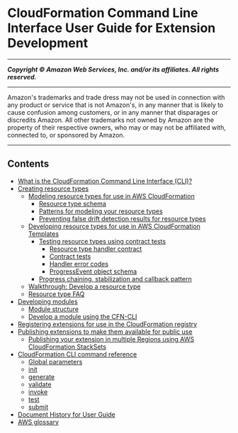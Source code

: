 # CloudFormation Command Line Interface User Guide for Extension Development

-----
*****Copyright &copy; Amazon Web Services, Inc. and/or its affiliates. All rights reserved.*****

-----
Amazon's trademarks and trade dress may not be used in
     connection with any product or service that is not Amazon's,
     in any manner that is likely to cause confusion among customers,
     or in any manner that disparages or discredits Amazon. All other
     trademarks not owned by Amazon are the property of their respective
     owners, who may or may not be affiliated with, connected to, or
     sponsored by Amazon.

-----
## Contents
+ [What is the CloudFormation Command Line Interface (CLI)?](what-is-cloudformation-cli.md)
+ [Creating resource types](resource-types.md)
   + [Modeling resource types for use in AWS CloudFormation](resource-type-model.md)
      + [Resource type schema](resource-type-schema.md)
      + [Patterns for modeling your resource types](resource-type-howtos.md)
      + [Preventing false drift detection results for resource types](resource-type-model-false-drift.md)
   + [Developing resource types for use in AWS CloudFormation Templates](resource-type-develop.md)
      + [Testing resource types using contract tests](resource-type-test.md)
         + [Resource type handler contract](resource-type-test-contract.md)
         + [Contract tests](contract-tests.md)
         + [Handler error codes](resource-type-test-contract-errors.md)
         + [ProgressEvent object schema](resource-type-test-progressevent.md)
      + [Progress chaining, stabilization and callback pattern](resource-type-develop-stabilize.md)
   + [Walkthrough: Develop a resource type](resource-type-walkthrough.md)
   + [Resource type FAQ](resource-type-faq.md)
+ [Developing modules](modules.md)
   + [Module structure](modules-structure.md)
   + [Develop a module using the CFN-CLI](modules-develop.md)
+ [Registering extensions for use in the CloudFormation registry](resource-type-register.md)
+ [Publishing extensions to make them available for public use](publish-extension.md)
   + [Publishing your extension in multiple Regions using AWS CloudFormation StackSets](publish-extension-stacksets.md)
+ [CloudFormation CLI command reference](resource-type-cli.md)
   + [Global parameters](resource-type-cli-global-parameters.md)
   + [init](resource-type-cli-init.md)
   + [generate](resource-type-cli-generate.md)
   + [validate](resource-type-cli-validate.md)
   + [invoke](resource-type-cli-invoke.md)
   + [test](resource-type-cli-test.md)
   + [submit](resource-type-cli-submit.md)
+ [Document History for User Guide](doc-history.md)
+ [AWS glossary](glossary.md)
